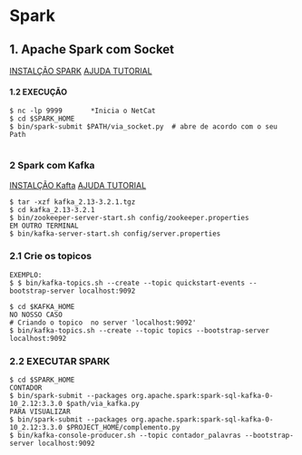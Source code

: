 # Spark

## 1. Apache Spark com Socket

[INSTALÇÃO SPARK](https://spark.apache.org/streaming/)
[AJUDA TUTORIAL](https://pt.linux-console.net/?p=2658)

#### 1.2 EXECUÇÃO
```
$ nc -lp 9999       *Inicia o NetCat       
$ cd $SPARK_HOME                               
$ bin/spark-submit $PATH/via_socket.py  # abre de acordo com o seu Path
                                               
```

### 2 Spark com Kafka

[INSTALÇÃO Kafta](https://kafka.apache.org/downloads)
[AJUDA TUTORIAL](https://kafka.apache.org/quickstart)

```
$ tar -xzf kafka_2.13-3.2.1.tgz
$ cd kafka_2.13-3.2.1
$ bin/zookeeper-server-start.sh config/zookeeper.properties
EM OUTRO TERMINAL
$ bin/kafka-server-start.sh config/server.properties
```
### 2.1 Crie os topicos
```
EXEMPLO:
$ $ bin/kafka-topics.sh --create --topic quickstart-events --bootstrap-server localhost:9092

$ cd $KAFKA_HOME
NO NOSSO CASO
# Criando o topico  no server 'localhost:9092'
$ bin/kafka-topics.sh --create --topic topics --bootstrap-server localhost:9092
```

### 2.2 EXECUTAR SPARK
```
$ cd $SPARK_HOME
CONTADOR
$ bin/spark-submit --packages org.apache.spark:spark-sql-kafka-0-10_2.12:3.3.0 $path/via_kafka.py
PARA VISUALIZAR
$ bin/spark-submit --packages org.apache.spark:spark-sql-kafka-0-10_2.12:3.3.0 $PROJECT_HOME/complemento.py
$ bin/kafka-console-producer.sh --topic contador_palavras --bootstrap-server localhost:9092

```



```
